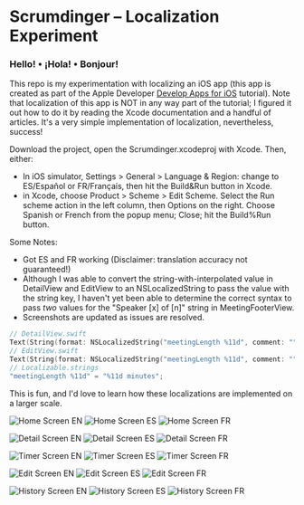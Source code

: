 # Scrumdinger – Localization Experiment

### Hello! • ¡Hola! • Bonjour!

This repo is my experimentation with localizing an iOS app (this app is created as part of the Apple Developer [Develop Apps for iOS](https://developer.apple.com/tutorials/app-dev-training) tutorial). Note that localization of this app is NOT in any way part of the tutorial; I figured it out how to do it by reading the Xcode documentation and a handful of articles. It's a very simple implementation of localization, nevertheless, success!

Download the project, open the Scrumdinger.xcodeproj with Xcode. Then, either:

* In iOS simulator, Settings > General > Language & Region: change to ES/Español or FR/Français, then hit the Build&Run button in Xcode.
* in Xcode, choose Product > Scheme > Edit Scheme. Select the Run scheme action in the left column, then Options on the right. Choose Spanish or French from the popup menu; Close; hit the Build%Run button.

Some Notes:

* Got ES and FR working (Disclaimer: translation accuracy not guaranteed!)
* Although I was able to convert the string-with-interpolated value in DetailView and EditView to an NSLocalizedString to pass the value with the string key, I haven't yet been able to determine the correct syntax to pass *two* values for the "Speaker [x] of [n]" string in MeetingFooterView.
* Screenshots are updated as issues are resolved.

```swift
// DetailView.swift  
Text(String(format: NSLocalizedString("meetingLength %11d", comment: ""), self.scrum.lengthInMinutes))  
// EditView.swift
Text(String(format: NSLocalizedString("meetingLength %11d", comment: ""), Int(self.scrumData.lengthInMinutes)))
// Localizable.strings  
"meetingLength %11d" = "%11d minutes";
```

This is fun, and I'd love to learn how these localizations are implemented on a larger scale.

![Home Screen EN](http://s-blais.com/assets/scrumdinger-localized/Home-EN.png)
![Home Screen ES](http://s-blais.com/assets/scrumdinger-localized/Home-ES.png)
![Home Screen FR](http://s-blais.com/assets/scrumdinger-localized/Home-FR.png)


![Detail Screen EN](http://s-blais.com/assets/scrumdinger-localized/Detail-EN-v3.png)
![Detail Screen ES](http://s-blais.com/assets/scrumdinger-localized/Detail-ES-v3.png)
![Detail Screen FR](http://s-blais.com/assets/scrumdinger-localized/Detail-FR-v3.png)

![Timer Screen EN](http://s-blais.com/assets/scrumdinger-localized/Timer-EN-v2.png)
![Timer Screen ES](http://s-blais.com/assets/scrumdinger-localized/Timer-ES-v2.png)
![Timer Screen FR](http://s-blais.com/assets/scrumdinger-localized/Timer-FR-v2.png)


![Edit Screen EN](http://s-blais.com/assets/scrumdinger-localized/Edit-EN-v3.png)
![Edit Screen ES](http://s-blais.com/assets/scrumdinger-localized/Edit-ES-v3.png)
![Edit Screen FR](http://s-blais.com/assets/scrumdinger-localized/Edit-FR-v3.png)

![History Screen EN](http://s-blais.com/assets/scrumdinger-localized/History-EN.png)
![History Screen ES](http://s-blais.com/assets/scrumdinger-localized/History-ES.png)
![History Screen FR](http://s-blais.com/assets/scrumdinger-localized/History-FR.png)